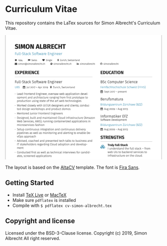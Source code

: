 # Curriculum Vitae

This repository contains the LaTex sources for Simon Albrecht's Curriculum Vitae. 

![Preview ](images/preview.png)

The layout is based on the [AltaCV](https://github.com/liantze/AltaCV) template. The font is [Fira Sans](https://mozilla.github.io/Fira/).

## Getting Started
* Install [TeX Live](https://tug.org/texlive/) or [MacTeX](https://tug.org/mactex/)
* Make sure `pdflatex` is installed
* Compile with `$ pdflatex cv-simon-albrecht.tex`

## Copyright and license
Licensed under the BSD-3-Clause license.
Copyright (c) 2019, Simon Albrecht
All right reserved.